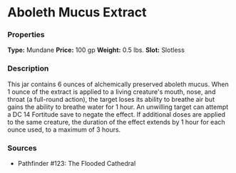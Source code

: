 ﻿---
Title: "Aboleth Mucus Extract"
Type: "Mundane"
Price: "100 gp"
Weight: "0.5 lbs."
Slot: "Slotless"
Description: |
  "This jar contains 6 ounces of alchemically preserved aboleth mucus. When 1 ounce of the extract is applied to a living creature's mouth, nose, and throat (a full-round action), the target loses its ability to breathe air but gains the ability to breathe water for 1 hour. An unwilling target can attempt a DC 14 Fortitude save to negate the effect. If additional doses are applied to the same creature, the duration of the effect extends by 1 hour for each ounce used, to a maximum of 3 hours."
Sources: "['Pathfinder #123: The Flooded Cathedral']"
---

# Aboleth Mucus Extract

### Properties

**Type:** Mundane **Price:** 100 gp **Weight:** 0.5 lbs. **Slot:** Slotless

### Description

This jar contains 6 ounces of alchemically preserved aboleth mucus. When 1 ounce of the extract is applied to a living creature's mouth, nose, and throat (a full-round action), the target loses its ability to breathe air but gains the ability to breathe water for 1 hour. An unwilling target can attempt a DC 14 Fortitude save to negate the effect. If additional doses are applied to the same creature, the duration of the effect extends by 1 hour for each ounce used, to a maximum of 3 hours.

### Sources

* Pathfinder #123: The Flooded Cathedral